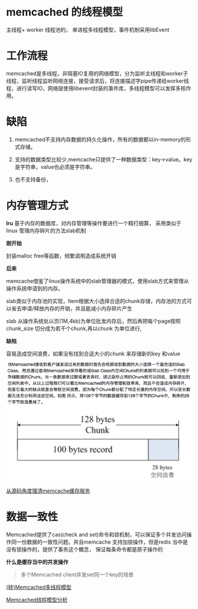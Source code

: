 # memcached 的线程模型

主线程+ worker 线程池的， 单进程多线程模型，事件机制采用libEvent




# 工作流程
 
memcached是多线程，非阻塞IO复用的网络模型，分为监听主线程和worker子线程，监听线程监听网络连接，接受请求后，将连接描述字pipe传递给worker线程，进行读写IO，网络层使用libevent封装的事件库，多线程模型可以发挥多核作用。

# 缺陷

1. memcached不支持内存数据的持久化操作，所有的数据都以in-memory的形式存储。

2. 支持的数据类型比较少,memcache只提供了一种数据类型：key->value。key是字符串，value也必须是字符串。

3. 也不支持备份，



# 内存管理方式


**lru**
基于内存的数据库，对内存管理等操作要进行一个精打细算， 采用类似于linux 管理内存碎片的方法slab机制


**刚开始**

封装malloc free等函数，频繁调用造成系统开销

**后来**

memcache借鉴了linux操作系统中的slab管理器的模式，使用slab方式来管理从操作系统申请到的内存。

slab类似于内存池的实现，Item根据大小选择合适的chunk存储，内存池的方式可以省去申请/释放内存的开销，并且能减小内存碎片产生


slab 从操作系统处以页(1M,4kb)为单位批发内存后，然后再把每个page按照chunk_size 切分成为若干个chunk,再以chunk 为单位进行, 

[](https://github.com/wabc1994/InterviewRecord/blob/master/Redis_learning/picture/memcached_slab技术.png)
**缺陷**

容易造成空间浪费，如果没有找到合适大小的chunk 来存储新的key 和value

![](https://github.com/wabc1994/InterviewRecord/blob/master/Redis_learning/picture/memcached内存管理技术.png)

[从源码角度理清memcache缓存服务 ](http://www.cnblogs.com/wangtao_20/p/4839573.html)

# 数据一致性

Memcached提供了cas(check and set)命令和锁机制，可以保证多个并发访问操作同一份数据的一致性问题。并且memcache 支持加锁操作，但是redis 当中是没有锁操作的，提供了事务这个概念， 保证每条命令都是原子操作的


**什么是缓存当中的并发操作**
>多个Memcached client并发set同一个key的场景


[(转)Memcached多线程模型](https://www.jianshu.com/p/98a02d771b2d)

[Memcached线程模型分析 ](https://blog.csdn.net/kangroger/article/details/48104055)
